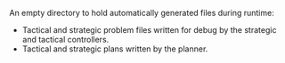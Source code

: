 An empty directory to hold automatically generated files during runtime:
- Tactical and strategic problem files written for debug by the strategic and tactical controllers.
- Tactical and strategic plans written by the planner.
